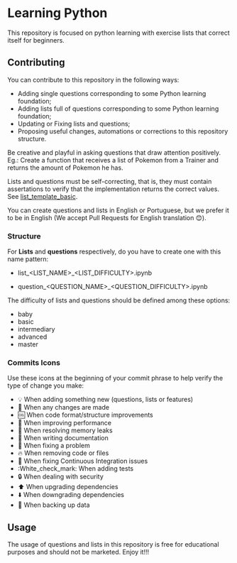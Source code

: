 # Learning Python

This repository is focused on python learning with exercise lists that correct itself for beginners.

## Contributing

You can contribute to this repository in the following ways:

- Adding single questions corresponding to some Python learning foundation;
- Adding lists full of questions corresponding to some Python learning foundation;
- Updating or Fixing lists and questions;
- Proposing useful changes, automations or corrections to this repository structure.

Be creative and playful in asking questions that draw attention positively.
Eg.: Create a function that receives a list of Pokemon from a Trainer and returns the amount of Pokemon he has.

Lists and questions must be self-correcting, that is, they must contain assertations to verify that the implementation returns the correct values. See [list_template_basic](https://github.com/projeto-de-instrucao-tecnologica/learning_python/blob/master/lists/list_template_basic.ipynb).

You can create questions and lists in English or Portuguese, but we prefer it to be in English (We accept Pull Requests for English translation :blush:).

### Structure

For **Lists** and **questions** respectively, do you have to create one with this name pattern:

- list_<LIST_NAME>_<LIST_DIFFICULTY>.ipynb

- question_<QUESTION_NAME>_<QUESTION_DIFFICULTY>.ipynb

The difficulty of lists and questions should be defined among these options:

- baby
- basic
- intermediary
- advanced
- master

### Commits Icons

Use these icons at the beginning of your commit phrase to help verify the type of change you make:

- :bulb: When adding something new (questions, lists or features)
- :repeat: When any changes are made
- :cool: When code format/structure improvements
- :racehorse: When improving performance
- :non-potable_water: When resolving memory leaks
- :memo: When writing documentation
- :bug: When fixing a problem
- :fire: When removing code or files
- :green_heart: When fixing Continuous Integration issues
- :White_check_mark: When adding tests
- :lock: When dealing with security
- :arrow_up: When upgrading dependencies
- :arrow_down: When downgrading dependencies
- :minidisc: When backing up data

## Usage

The usage of questions and lists in this repository is free for educational purposes and should not be marketed. Enjoy it!!!

